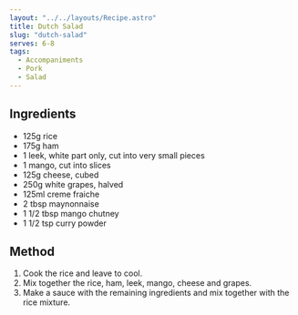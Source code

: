 ```yaml
---
layout: "../../layouts/Recipe.astro"
title: Dutch Salad
slug: "dutch-salad"
serves: 6-8
tags:
  - Accompaniments
  - Pork
  - Salad
---
```


## Ingredients

- 125g rice
- 175g ham
- 1 leek, white part only, cut into very small pieces
- 1 mango, cut into slices
- 125g cheese, cubed
- 250g white grapes, halved
- 125ml creme fraiche
- 2 tbsp maynonnaise
- 1 1/2 tbsp mango chutney
- 1 1/2 tsp curry powder

## Method

1. Cook the rice and leave to cool.
1. Mix together the rice, ham, leek, mango, cheese and grapes.
1. Make a sauce with the remaining ingredients and mix together with the rice mixture.